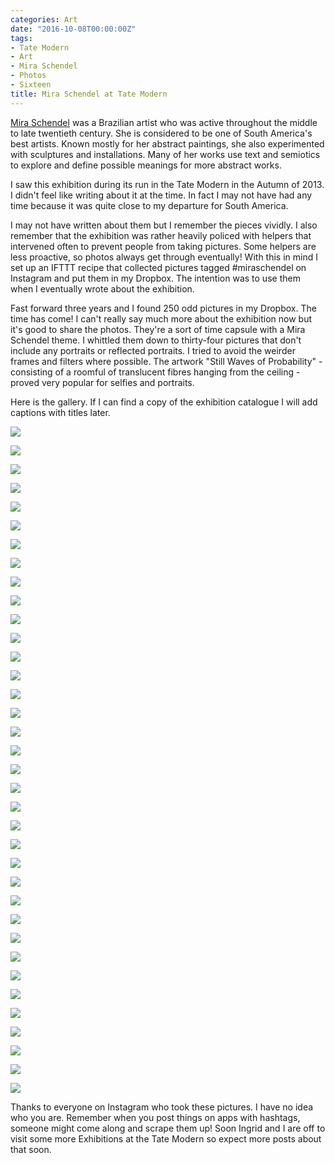 ```yaml
---
categories: Art
date: "2016-10-08T00:00:00Z"
tags:
- Tate Modern
- Art
- Mira Schendel
- Photos
- Sixteen
title: Mira Schendel at Tate Modern
---
```


[Mira Schendel](https://www.theguardian.com/artanddesign/2013/sep/29/mira-schendel-tate-modern-review) was a Brazilian artist who was active throughout the middle to late twentieth century. She is considered to be one of South America's best artists. Known mostly for her abstract paintings, she also experimented with sculptures and installations. Many of her works use text and semiotics to explore and define possible meanings for more abstract works.

I saw this exhibition during its run in the Tate Modern in the Autumn of 2013. I didn't feel like writing about it at the time. In fact I may not have had any time because it was quite close to my departure for South America.

I may not have written about them but I remember the pieces vividly. I also remember that the exhibition was rather heavily policed with helpers that intervened often to prevent people from taking pictures. Some helpers are less proactive, so photos always get through eventually! With this in mind I set up an IFTTT recipe that collected pictures tagged #miraschendel on Instagram and put them in my Dropbox. The intention was to use them when I eventually wrote about the exhibition.

Fast forward three years and I found 250 odd pictures in my Dropbox. The time has come! I can't really say much more about the exhibition now but it's good to share the photos. They're a sort of time capsule with a Mira Schendel theme. I whittled them down to thirty-four pictures that don't include any portraits or reflected portraits. I tried to avoid the weirder frames and filters where possible. The artwork "Still Waves of Probability" - consisting of a roomful of translucent fibres hanging from the ceiling - proved very popular for selfies and portraits.

Here is the gallery. If I can find a copy of the exhibition catalogue I will add captions with titles later.

![](/assets/images/schendel/Schendel-01.jpg)

![](/assets/images/schendel/Schendel-02.jpg)

![](/assets/images/schendel/Schendel-03.jpg)

![](/assets/images/schendel/Schendel-04.jpg)

![](/assets/images/schendel/Schendel-05.jpg)

![](/assets/images/schendel/Schendel-06.jpg)

![](/assets/images/schendel/Schendel-07.jpg)

![](/assets/images/schendel/Schendel-08.jpg)

![](/assets/images/schendel/Schendel-09.jpg)

![](/assets/images/schendel/Schendel-10.jpg)

![](/assets/images/schendel/Schendel-11.jpg)

![](/assets/images/schendel/Schendel-12.jpg)

![](/assets/images/schendel/Schendel-13.jpg)

![](/assets/images/schendel/Schendel-14.jpg)

![](/assets/images/schendel/Schendel-15.jpg)

![](/assets/images/schendel/Schendel-16.jpg)

![](/assets/images/schendel/Schendel-17.jpg)

![](/assets/images/schendel/Schendel-18.jpg)

![](/assets/images/schendel/Schendel-19.jpg)

![](/assets/images/schendel/Schendel-20.jpg)

![](/assets/images/schendel/Schendel-21.jpg)

![](/assets/images/schendel/Schendel-22.jpg)

![](/assets/images/schendel/Schendel-23.jpg)

![](/assets/images/schendel/Schendel-24.jpg)

![](/assets/images/schendel/Schendel-25.jpg)

![](/assets/images/schendel/Schendel-26.jpg)

![](/assets/images/schendel/Schendel-27.jpg)

![](/assets/images/schendel/Schendel-28.jpg)

![](/assets/images/schendel/Schendel-29.jpg)

![](/assets/images/schendel/Schendel-30.jpg)

![](/assets/images/schendel/Schendel-31.jpg)

![](/assets/images/schendel/Schendel-32.jpg)

![](/assets/images/schendel/Schendel-33.jpg)

![](/assets/images/schendel/Schendel-34.jpg)

![](/assets/images/schendel/Schendel-35.jpg)

![](/assets/images/schendel/Schendel-36.jpg)

Thanks to everyone on Instagram who took these pictures. I have no idea who you are. Remember when you post things on apps with hashtags, someone might come along and scrape them up! Soon Ingrid and I are off to visit some more Exhibitions at the Tate Modern so expect more posts about that soon.
